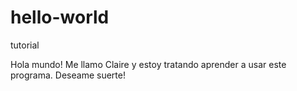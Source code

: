 # hello-world
tutorial

Hola mundo! Me llamo Claire y estoy tratando aprender a usar este programa. Deseame suerte!
